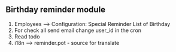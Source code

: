 Birthday reminder module
--------------------
1. Employees --> Configuration: Special Reminder List of Birthday
2. For check all send email change user_id in the cron
3. Read todo
4. i18n --> reminder.pot - source for translate 

